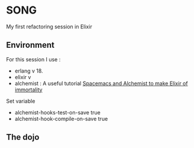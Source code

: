 # SONG

 My first refactoring session in Elixir

## Environment

For this session I use :

 * erlang v 18.
 * elixir v
 * alchemist : A useful tutorial [Spacemacs and Alchemist to make Elixir of immortality](http://www.zohaib.me/spacemacs-and-alchemist-to-make-elixir-of-immortality/)
 
Set variable

 * alchemist-hooks-test-on-save true
 * alchemist-hook-compile-on-save true

## The dojo
